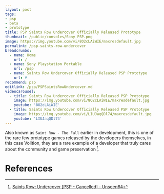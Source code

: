 ```yaml
---
layout: post
tags: 
- psp
- beta
- prototype
title: PSP Saints Row Undercover Officially Released Prototype
thumbnail: /public/consoles/Sony PSP.png
image: https://img.youtube.com/vi/8O2cLAiWIE/maxresdefault.jpg
permalink: /psp-saints-row-undercover
breadcrumbs:
  - name: Home
    url: /
  - name: Sony Playstation Portable
    url: /psp
  - name: Saints Row Undercover Officially Released PSP Prototype
    url: #
recommend: psp
editlink: /psp/PSPSaintsRowUndercover.md
videocarousel:
  - title: Saints Row Undercover Officially Released PSP Prototype
    image: https://img.youtube.com/vi/8O2cLAiWIE/maxresdefault.jpg
    youtube: '8O2cLAiWIE'
  - title: Saints Row Undercover Officially Released PSP Prototype
    image: https://img.youtube.com/vi/LIUJaqQDl74/maxresdefault.jpg
    youtube: 'LIUJaqQDl74'
---
```

Also known as `Saint Row - The Fall` earlier in development, this is one of the rare few prototype games released by the developers themselves, in this case Volition, they are a rare example of a developer that truly cares about the community and game preservation [^1].

# References
[^1]: [Saints Row: Undercover [PSP - Cancelled] - Unseen64](https://www.unseen64.net/2016/01/25/saints-row-undercover-fall-psp-cancelled/)
